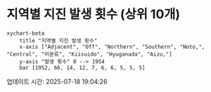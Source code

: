 # 지역별 지진 발생 횟수 (상위 10개)

```mermaid
xychart-beta
    title "지역별 지진 발생 횟수"
    x-axis ["Adjacent", "Off", "Northern", "Southern", "Noto,", "Central", "미분류", "Kiisuido", "Hyuganada", "Aizu,"]
    y-axis "발생 횟수" 0 --> 1954
    bar [1952, 66, 14, 12, 7, 6, 6, 5, 5, 5]
```

업데이트 시간: 2025-07-18 19:04:26
